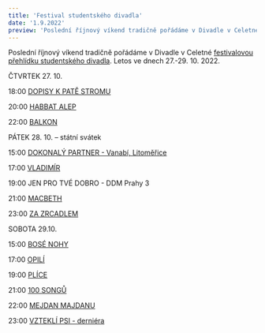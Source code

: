 ```yaml
---
title: 'Festival studentského divadla'
date: '1.9.2022'
preview: 'Poslední říjnový víkend tradičně pořádáme v Divadle v Celetné Festival studentských divadel. A my pro vás již nyní odkrýváme letošní program!...'
---
```

Poslední říjnový víkend tradičně pořádáme v Divadle v Celetné [festivalovou přehlídku studentského divadla](https://www.oldstars.cz/projekty/festival-studentskych-divadel). Letos ve dnech 27.-29. 10. 2022.

ČTVRTEK 27. 10. 

18:00 [DOPISY K PATĚ STROMU](https://www.oldstars.cz/repertoar/dopisy%20k%20pat%C4%9B/)

20:00 [HABBAT ALEP](https://www.oldstars.cz/repertoar/Habbat%20alep)

22:00 [BALKON](https://www.oldstars.cz/repertoar/balkon)


PÁTEK 28. 10. – státní svátek


15:00 [DOKONALÝ PARTNER  - Vanabí, Litoměřice](https://www.oldstars.cz/repertoar/Dokonal%C3%BD%20partner)

17:00 [VLADIMÍR](https://www.oldstars.cz/repertoar/vladimir)

19:00 JEN PRO TVÉ DOBRO - DDM  Prahy 3

21:00 [MACBETH](https://www.oldstars.cz/repertoar/Macbeth22)

23:00 [ZA ZRCADLEM](https://www.oldstarsontheroad.cz/za-zrcadlem/)



SOBOTA 29.10.

15:00 [BOSÉ NOHY](https://www.oldstars.cz/repertoar/bose-nohy)

17:00 [OPILÍ](https://www.oldstars.cz/repertoar/opil%C3%AD)

19:00 [PLÍCE](https://www.oldstars.cz/repertoar/plice)

21:00 [100 SONGŮ](https://www.oldstars.cz/repertoar/100-songu)

22:00 [MEJDAN MAJDANU](https://www.oldstarsontheroad.cz/mejdan-majdanu/)

23:00 [VZTEKLÍ PSI - derniéra](https://www.oldstars.cz/repertoar/vztekli-psi)

